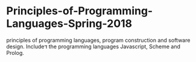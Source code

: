 # Principles-of-Programming-Languages-Spring-2018
principles of programming languages, program construction and software design. Includeד the programming languages Javascript, Scheme and Prolog.
